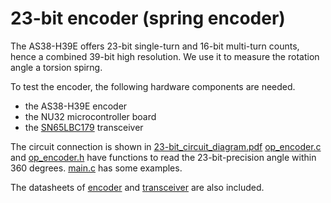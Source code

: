 # 23-bit encoder (spring encoder)

The AS38-H39E offers 23-bit single-turn and 16-bit multi-turn counts, hence a combined 39-bit high resolution.
We use it to measure the rotation angle a torsion spirng.

To test the encoder, the following hardware components are needed.

* the AS38-H39E encoder
* the NU32 microcontroller board
* the [SN65LBC179](https://www.mouser.com/ProductDetail/Texas-Instruments/SN65LBC179P/?qs=sGAEpiMZZMtk5jbcouIbS3K62zSAo8dCUewWBYHOb2w%3d) transceiver

The circuit connection is shown in [23-bit_circuit_diagram.pdf](23-bit_circuit_diagram.pdf)
[op_encoder.c](op_encoder.c) and [op_encoder.h](op_encoder.h) have functions to read the 23-bit-precision angle within 360 degrees.
[main.c](main.c) has some examples.

The datasheets of [encoder](encoder_datasheet.pdf) and [transceiver](transceiver_datasheet.pdf) are also included.
